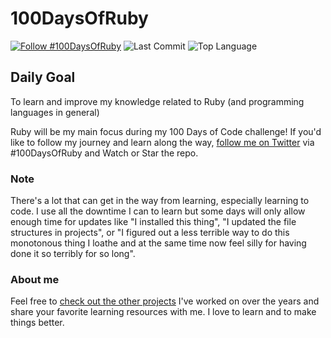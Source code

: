# 100DaysOfRuby

[![Follow #100DaysOfRuby](https://img.shields.io/badge/100daysofruby-%231DA1F2.svg?style=flat-square&logo=Twitter&logoColor=white)](https://twitter.com/100daysofruby?ref_src=twsrc%5Etfw)
![Last Commit](https://img.shields.io/github/last-commit/snelson82/100daysofruby?style=flat-square)
![Top Language](https://img.shields.io/github/languages/top/snelson82/100DaysOfRuby?style=flat-square)

## Daily Goal

To learn and improve my knowledge related to Ruby (and programming languages in general)

Ruby will be my main focus during my 100 Days of Code challenge! If you'd like to follow my journey and learn along the way, [follow me on Twitter](https://twitter.com/100daysofruby?ref_src=twsrc%5Etfw) via #100DaysOfRuby and Watch or Star the repo.

### Note

There's a lot that can get in the way from learning, especially learning to code. I use all the downtime I can to learn but some days will only allow enough time for updates like "I installed this thing", "I updated the file structures in projects", or "I figured out a less terrible way to do this monotonous thing I loathe and at the same time now feel silly for having done it so terribly for so long".

### About me

Feel free to [check out the other projects](https://github.com/snelson82) I've worked on over the years and share your favorite learning resources with me. I love to learn and to make things better.

